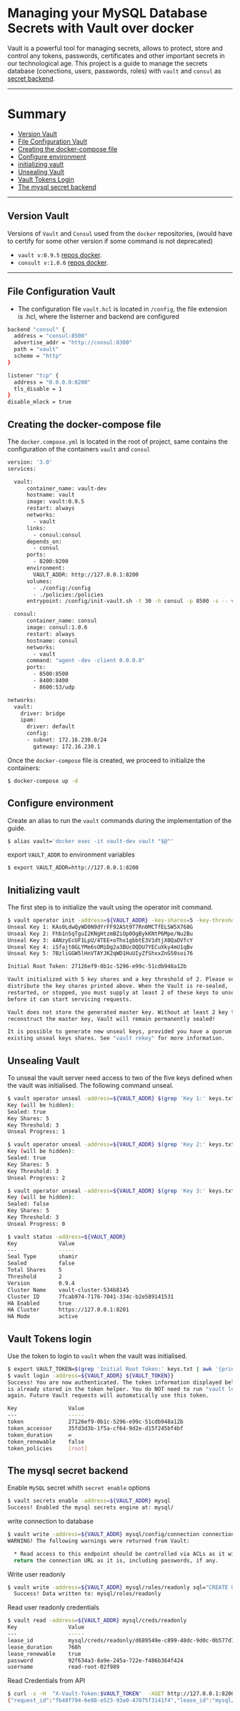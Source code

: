 # Managing your MySQL Database Secrets with Vault over docker

Vault is a powerful tool for managing secrets, allows to protect, store and control any tokens, passwords, certificates and other important secrets in our technological age. This project is a guide to manage the secrets database (conections, users, passwords, roles) with `vault` and `consul` as [secret backend](https://www.vaultproject.io/docs/secrets/consul/).

---------

# Summary


- [Version Vault](#version-vault)
- [File Configuration Vault](#file-onfiguration-vault)
- [Creating the docker-compose file](#creating-the-docker-compose-file)
- [Configure environment](#configure-environment)
- [initializing vault](#initializing-vault)
- [Unsealing Vault](#unsealing-vault)
- [Vault Tokens Login](#vault-tokens-login)
- [The mysql secret backend](#the-mysql-secret-backend)

---------

## Version Vault

Versions of `Vault` and `Consul` used from the `docker` repositories, (would have to certify for some other version if some command is not deprecated)

- `vault v:0.9.5`  [repos docker](https://hub.docker.com/_/vault/).
- `consult v:1.0.6` [repos docker](https://hub.docker.com/_/consul/).

---

## File Configuration Vault

- The configuration file `vault.hcl` is located in `/config`, the file extension is .hcl, where the listerner and backend are configured

```bash
backend "consul" {
  address = "consul:8500"
  advertise_addr = "http://consul:8300"
  path = "vault"
  scheme = "http"
}

listener "tcp" {
  address = "0.0.0.0:8200"
  tls_disable = 1
}
disable_mlock = true

````

## Creating the docker-compose file

The `docker.compose.yml` is located in the root of project, same contains the configuration of the containers `vault` and `consul`

```bash
version: '3.0'
services:

  vault:
      container_name: vault-dev
      hostname: vault
      image: vault:0.9.5
      restart: always
      networks:
        - vault
      links:
        - consul:consul
      depends_on:
        - consul
      ports:
        - 8200:8200
      environment:
        VAULT_ADDR: http://127.0.0.1:8200
      volumes:
        - ./config:/config
        - ./policies:/policies
      entrypoint: /config/init-vault.sh -t 30 -h consul -p 8500 -s -- vault server -config=/config/vault.hcl

  consul:
      container_name: consul
      image: consul:1.0.6
      restart: always
      hostname: consul
      networks:
        - vault
      command: "agent -dev -client 0.0.0.0"
      ports:
        - 8500:8500
        - 8400:8400
        - 8600:53/udp

networks:
  vault:
    driver: bridge
    ipam:
      driver: default
      config:
      - subnet: 172.16.230.0/24
        gateway: 172.16.230.1

```

Once the `docker-compose` file is created, we proceed to initialize the containers:

```bash
$ docker-compose up -d
```

## Configure environment

Create an alias to run the `vault` commands during the implementation of the guide.

```bash
$ alias vault='docker exec -it vault-dev vault "$@"'
````

export `VAULT_ADDR` to environment variables

```bash
$ export VAULT_ADDR=http://127.0.0.1:8200
```

## Initializing vault

The first step is to initialize the vault using the operator init command.

```bash
$ vault operator init -address=${VAULT_ADDR} -key-shares=5 -key-threshold=2 > keys.txt
Unseal Key 1: KAs0LdwQyWD0N9dYrFF92ASt9T7Rn0MCTfELSW5X768G
Unseal Key 2: Fhb1n5qTguI2KNgHtzmBZiOp0OgBykKNtP6Mpe/Nu2Bu
Unseal Key 3: 4ANzyEcUF1LpU/4TEE+oThx1gbbtE3V1dtjX0QaDVfcY
Unseal Key 4: iSfajt0GLYMe6sOMiDg2a3BUcOQDU7YECuXky4mU1qBv
Unseal Key 5: 7BzliGGW5lHnVTAYJK2qWD1HuUIyZfShxxZnG50soi76

Initial Root Token: 27126ef9-0b1c-5296-e99c-51cdb948a12b

Vault initialized with 5 key shares and a key threshold of 2. Please securely
distribute the key shares printed above. When the Vault is re-sealed,
restarted, or stopped, you must supply at least 2 of these keys to unseal it
before it can start servicing requests.

Vault does not store the generated master key. Without at least 2 key to
reconstruct the master key, Vault will remain permanently sealed!

It is possible to generate new unseal keys, provided you have a quorum of
existing unseal keys shares. See "vault rekey" for more information.

```

## Unsealing Vault

To unseal the vault server need access to two of the five keys defined when the vault was initialised. The following command unseal.

```bash
$ vault operator unseal -address=${VAULT_ADDR} $(grep 'Key 1:' keys.txt | awk '{print $NF}')
Key (will be hidden):
Sealed: true
Key Shares: 5
Key Threshold: 3
Unseal Progress: 1

$ vault operator unseal -address=${VAULT_ADDR} $(grep 'Key 2:' keys.txt | awk '{print $NF}')
Key (will be hidden):
Sealed: true
Key Shares: 5
Key Threshold: 3
Unseal Progress: 2

$ vault operator unseal -address=${VAULT_ADDR} $(grep 'Key 3:' keys.txt | awk '{print $NF}')
Key (will be hidden):
Sealed: false
Key Shares: 5
Key Threshold: 3
Unseal Progress: 0

$ vault status -address=${VAULT_ADDR}
Key             Value
---             -----
Seal Type       shamir
Sealed          false
Total Shares    5
Threshold       2
Version         0.9.4
Cluster Name    vault-cluster-534b8145
Cluster ID      7fcab974-7176-7041-334c-b2e589141531
HA Enabled      true
HA Cluster      https://127.0.0.1:8201
HA Mode         active

```

## Vault Tokens login

Use the token to login to `vault` when the vault was initialised.

```bash
$ export VAULT_TOKEN=$(grep 'Initial Root Token:' keys.txt | awk '{print substr($NF, 1, length($NF)-1)}')
$ vault login -address=${VAULT_ADDR} ${VAULT_TOKEN}}
Success! You are now authenticated. The token information displayed below
is already stored in the token helper. You do NOT need to run "vault login"
again. Future Vault requests will automatically use this token.

Key                Value
---                -----
token              27126ef9-0b1c-5296-e99c-51cdb948a12b
token_accessor     35fd3d3b-1f5a-cf64-9d2e-d15f245bf4bf
token_duration     ∞
token_renewable    false
token_policies     [root]

```

## The mysql secret backend

Enable `MySQL` secret whith `secret enable` options

```bash
$ vault secrets enable -address=${VAULT_ADDR} mysql
Success! Enabled the mysql secrets engine at: mysql/
```

write connection to database

```bash
$ vault write -address=${VAULT_ADDR} mysql/config/connection connection_url="root:rootpw@tcp(127.0.0.1:3306)/"
WARNING! The following warnings were returned from Vault:

  * Read access to this endpoint should be controlled via ACLs as it will
  return the connection URL as it is, including passwords, if any.

````

Write user readonly

```bash
$ vault write -address=${VAULT_ADDR} mysql/roles/readonly sql="CREATE USER '{{name}}'@'%' IDENTIFIED BY '{{password}}';GRANT SELECT ON *.* TO '{{name}}'@'%';"
  Success! Data written to: mysql/roles/readonly

````

Read user readonly credentials

```bash
$ vault read -address=${VAULT_ADDR} mysql/creds/readonly
Key                Value
---                -----
lease_id           mysql/creds/readonly/d689549e-c899-48dc-9d0c-0b577d77b839
lease_duration     768h
lease_renewable    true
password           92f634a3-8a9e-245a-722e-f486b364f424
username           read-root-02f989

````  

Read Credentials from API

```bash
$ curl -s -H  "X-Vault-Token:$VAULT_TOKEN"  -XGET http://127.0.0.1:8200/v1/mysql/creds/readonly
{"request_id":"fb48f794-6e88-e523-93a0-47075f3141f4","lease_id":"mysql/creds/readonly/15d331a5-9158-e876-2230-fe2de04e0456","renewable":true,"lease_duration":2764800,"data":{"password":"db6c08f8-36af-8954-a807-66cb6cb1c9d4","username":"read-root-b98d82"},"wrap_info":null,"warnings":null,"auth":null}

```
